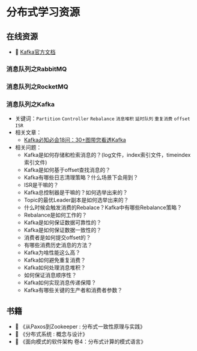 # 分布式学习资源

## 在线资源

* :office: [Kafka官方文档](https://kafka.apache.org/documentation/)

### 消息队列之RabbitMQ

### 消息队列之RocketMQ

### 消息队列之Kafka

- 关键词：`Partition` `Controller` `Rebalance` `消息堆积` `延时队列` `重复消费` `offset` `ISR`
- 相关文章：
    - [Kafka必知必会18问：30+图带您看透Kafka](https://www.itzhai.com/articles/deep-understanding-of-kafka.html)
- 相关问题：
    - Kafka是如何存储和检索消息的？(log文件，index索引文件，timeindex索引文件)
    - Kafka是如何基于offset查找消息的？
    - Kafka有哪些日志清理策略？什么场景下会用到？
    - ISR是干嘛的？
    - Kafka总控制器是干嘛的？如何选举出来的？
    - Topic的最优Leader副本是如何选举出来的？
    - 什么时候会触发消费的Rebalace？Kafka中有哪些Rebalance策略？
    - Rebalance是如何工作的？
    - Kafka是如何保证数据可靠性的？
    - Kafka是如何保证数据一致性的？
    - 消费者是如何提交offset的？
    - 有哪些消费历史消息的方法？
    - Kafka为啥性能这么高？
    - Kafka如何避免重复消费？
    - Kafka如何处理消息堆积？
    - 如何保证消息顺序性？
    - Kafka如何实现消息传递保障？
    - Kafka有哪些关键的生产者和消费者参数？


## 书籍

* :book: 《从Paxos到Zookeeper : 分布式一致性原理与实践》
* :book: 《分布式系统 : 概念与设计》
* :book: 《面向模式的软件架构 卷4：分布式计算的模式语言》



